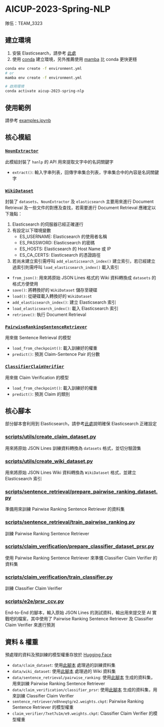 # AICUP-2023-Spring-NLP

隊伍：TEAM_3323

## 建立環境

1. 安裝 Elasticsearch，請參考 [此處](https://www.elastic.co/guide/en/elasticsearch/reference/current/install-elasticsearch.html)
2. 使用 [conda](https://docs.conda.io/en/latest/miniconda.html) 建立環境，另外推薦使用 [mamba](https://mamba.readthedocs.io/en/latest/installation.html) 比 conda 更快更穩

```bash
conda env create -f environment.yml
# or
mamba env create -f environment.yml

# 啟用環境
conda activate aicup-2023-spring-nlp
```

## 使用範例

請參考 [examples.ipynb](examples.ipynb)

## 核心模組

### [`NounExtractor`](src/aicup/utils/noun_extractor.py)

此模組封裝了 `hanlp` 的 API 用來提取文字中的名詞關鍵字

- `extract()`: 輸入字串列表，回傳字串集合列表，字串集合中的內容是名詞關鍵字


### [`WikiDataset`](src/aicup/data/wiki_dataset.py)

封裝了 `datasets`、`NounExtractor` 及 `elasticsearch` 主要用來進行 Document Retrieval 及一些文件的對應及查找，若需要進行 Document Retrieval 應確定以下幾點：
1. Elasticsearch 的伺服器已經正確運行
2. 有設定以下環境變數
   - ES_USERNAME: Elasticsearch 的使用者名稱
   - ES_PASSWORD: Elasticsearch 的密碼
   - ES_HOSTS: Elasticsearch 的 Host Name 或 IP
   - ES_CA_CERTS: Elasticsearch 的憑證路徑
3. 若尚未建立索引需呼叫 `add_elasticsearch_index()` 建立索引，若已經建立過索引則需呼叫 `load_elasticsearch_index()` 載入索引

- `from_json()`: 用來將原始 JSON Lines 格式的 Wiki 資料轉換成 `datasets` 的格式方便使用
- `save()`: 將轉換好的 `WikiDataset` 儲存至硬碟
- `load()`: 從硬碟載入轉換好的 `WikiDataset`
- `add_elasticsearch_index()`: 建立 Elasticsearch 索引
- `load_elasticsearch_index()`: 載入 Elasticsearch 索引
- `retrieve()`: 執行 Document Retrieval

### [`PairwiseRankingSentenceRetriever`](src/aicup/models/sentence_retriever/pairwise_ranking_sentence_retriever.py)

用來做 Sentence Retrieval 的模型

- `load_from_checkpoint()`: 載入訓練好的權重
- `predict()`: 預測 Claim-Sentence Pair 的分數

### [`ClassifierClaimVerifier`](src/aicup/models/claim_verifier/classifier_claim_verifier.py)

用來做 Claim Verification 的模型

- `load_from_checkpoint()`: 載入訓練好的權重
- `predict()`: 預測 Claim 的類別

## 核心腳本

部分腳本會利用到 Elasticsearch，請參考[此處](#wikidataset)說明確保 Elasticsearch 正確設定

### [scripts/utils/create_claim_dataset.py](scripts/utils/create_claim_dataset.py)

用來將原始 JSON Lines 訓練資料轉換為 `datasets` 格式，並切分驗證集

### [scripts/utils/create_wiki_dataset.py](scripts/utils/create_wiki_dataset.py)

用來將原始 JSON Lines Wiki 資料轉換為 `WikiDataset` 格式，並建立 Elasticsearch 索引

### [scripts/sentence_retrieval/prepare_pairwise_ranking_dataset.py](scripts/sentence_retrieval/prepare_pairwise_ranking_dataset.py)

準備用來訓練 Pairwise Ranking Sentence Retriever 的資料集

### [scripts/sentence_retrieval/train_pairwise_ranking.py](scripts/sentence_retrieval/train_pairwise_ranking.py)

訓練 Pairwise Ranking Sentence Retriever

### [scripts/claim_verification/prepare_classifier_dataset_prsr.py](scripts/claim_verification/prepare_classifier_dataset_prsr.py)

使用 Pairwise Ranking Sentence Retriever 來準備 Classifier Claim Verifier 的資料集

### [scripts/claim_verification/train_classifier.py](scripts/claim_verification/train_classifier.py)

訓練 Classifier Claim Verifier

### [scripts/e2e/prsr_ccv.py](scripts/e2e/prsr_ccv.py)

End-to-End 的腳本，輸入原始 JSON Lines 的測試資料，輸出用來提交至 AI 實戰吧的檔案，其中使用了 Pairwise Ranking Sentence Retriever 及 Classifier Claim Verifier 來進行預測

## 資料 & 權重

預處理的資料及預訓練的模型權重存放於 [Hugging Face](https://huggingface.co/ShinoharaHare/AICUP-2023-Spring-NLP)

- `data/claim_dataset`: 使用[此腳本](#scriptsutilscreate_claim_datasetpy) 處理過的訓練資料集
- `data/wiki_dataset`: 使用[此腳本](#scriptsutilscreate_wiki_datasetpy) 處理過的 Wiki 資料集
- `data/sentence_retrieval/pairwise_ranking`: 使用[此腳本](#scriptssentence_retrievalprepare_pairwise_ranking_datasetpy) 生成的資料集，用來訓練 Pairwise Ranking Sentence Retriever
- `data/claim_verification/classifier_prsr`: 使用[此腳本](#scriptsclaim_verificationprepare_classifier_dataset_prsrpy) 生成的資料集，用來訓練 Classifier Claim Verifier
- `sentence_retriever/e8hneqtg/e2.weights.ckpt`: Pairwise Ranking Sentence Retriever 的模型權重
- `claim_verifier/7xet7u1m/e9.weights.ckpt`: Classifier Claim Verifier 的模型權重
